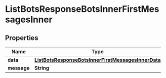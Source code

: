 

# ListBotsResponseBotsInnerFirstMessagesInner


## Properties

| Name | Type | Description | Notes |
|------------ | ------------- | ------------- | -------------|
|**data** | [**ListBotsResponseBotsInnerFirstMessagesInnerData**](ListBotsResponseBotsInnerFirstMessagesInnerData.md) |  |  [optional] |
|**message** | **String** |  |  [optional] |



